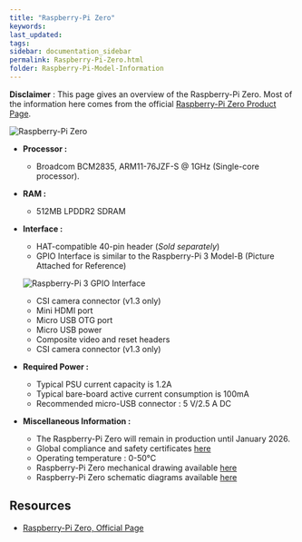 ```yaml
---
title: "Raspberry-Pi Zero"
keywords: 
last_updated: 
tags: 
sidebar: documentation_sidebar
permalink: Raspberry-Pi-Zero.html
folder: Raspberry-Pi-Model-Information
---
```


**Disclaimer** : This page gives an overview of the Raspberry-Pi Zero. Most of the information here comes from the official [Raspberry-Pi Zero Product Page](https://www.raspberrypi.org/products/raspberry-pi-zero/).

![Raspberry-Pi Zero ](https://images-na.ssl-images-amazon.com/images/I/61WK8C9pz8L._AC_SY355_.jpg)

- **Processor :** 

  - Broadcom BCM2835, ARM11-76JZF-S @ 1GHz (Single-core processor).

  

- **RAM :** 

  - 512MB LPDDR2 SDRAM

  

- **Interface :** 

  - HAT-compatible 40-pin header (*Sold separately*)
  - GPIO Interface is similar to the Raspberry-Pi 3 Model-B (Picture Attached for Reference)

  ![Raspberry-Pi 3 GPIO Interface](https://www.raspberrypi.org/documentation/usage/gpio/images/gpiozero-pinout.png)

  - CSI camera connector (v1.3 only)
  - Mini HDMI port
  - Micro USB OTG port
  - Micro USB power
  - Composite video and reset headers
  - CSI camera connector (v1.3 only)

  

- **Required Power :** 

  - Typical PSU current capacity is 1.2A
  - Typical bare-board active current consumption is 100mA
  - Recommended micro-USB connector : 5 V/2.5 A DC



- **Miscellaneous Information :**
  - The Raspberry-Pi Zero will remain in production until January 2026.
  - Global compliance and safety certificates [here](https://www.raspberrypi.org/documentation/hardware/raspberrypi/conformity.md)
  - Operating temperature : 0-50°C
  - Raspberry-Pi Zero mechanical drawing available [here](https://www.raspberrypi.org/documentation/hardware/raspberrypi/mechanical/rpi_MECH_Zero_1p3.pdf)
  - Raspberry-Pi Zero schematic diagrams available [here](https://www.raspberrypi.org/documentation/hardware/raspberrypi/schematics/rpi_SCH_Zero_1p3_reduced.pdf)



## Resources

- [Raspberry-Pi Zero, Official Page](https://www.raspberrypi.org/products/raspberry-pi-zero/)
